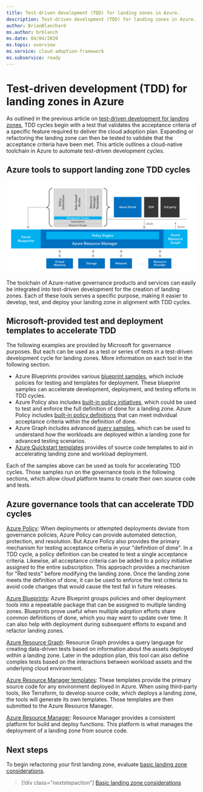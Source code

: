 ```yaml
---
title: Test-driven development (TDD) for landing zones in Azure.
description: Test-driven development (TDD) for landing zones in Azure.
author: BrianBlanchard
ms.author: brblanch
ms.date: 04/04/2020
ms.topic: overview
ms.service: cloud-adoption-framework
ms.subservice: ready
---
```


# Test-driven development (TDD) for landing zones in Azure

As outlined in the previous article on [test-driven development for landing zones](./test-driven-development.md), TDD cycles begin with a test that validates the acceptance criteria of a specific feature required to deliver the cloud adoption plan. Expanding or refactoring the landing zone can then be tested to validate that the acceptance criteria have been met. This article outlines a cloud-native toolchain in Azure to automate test-driven development cycles.

## Azure tools to support landing zone TDD cycles

![Test-driven development tools in Azure](../../_images/ready/azure-tdd-tools.png)

The toolchain of Azure-native governance products and services can easily be integrated into test-driven development for the creation of landing zones. Each of these tools serves a specific purpose, making it easier to develop, test, and deploy your landing zone in alignment with TDD cycles.

## Microsoft-provided test and deployment templates to accelerate TDD

The following examples are provided by Microsoft for governance purposes. But each can be used as a test or series of tests in a test-driven development cycle for landing zones. More information on each tool in the following section.

- Azure Blueprints provides various [blueprint samples](https://docs.microsoft.com/azure/governance/blueprints/samples), which include policies for testing and templates for deployment. These blueprint samples can accelerate development, deployment, and testing efforts in TDD cycles.
- Azure Policy also includes [built-in policy initiatives](https://docs.microsoft.com/azure/governance/policy/samples/built-in-initiatives), which could be used to test and enforce the full definition of done for a landing zone. Azure Policy includes [built-in policy definitions](https://docs.microsoft.com/azure/governance/policy/samples/built-in-policies) that can meet individual acceptance criteria within the definition of done.
- Azure Graph includes advanced [query samples](https://docs.microsoft.com/azure/governance/resource-graph/samples/advanced), which can be used to understand how the workloads are deployed within a landing zone for advanced testing scenarios.
- [Azure Quickstart templates](https://azure.microsoft.com/resources/templates) provides of source code templates to aid in accelerating landing zone and workload deployment.

Each of the samples above can be used as tools for accelerating TDD cycles. Those samples run on the governance tools in the following sections, which allow cloud platform teams to create their own source code and tests.

## Azure governance tools that can accelerate TDD cycles

[Azure Policy](https://docs.microsoft.com/azure/governance/policy): When deployments or attempted deployments deviate from governance policies, Azure Policy can provide automated detection, protection, and resolution. But Azure Policy also provides the primary mechanism for testing acceptance criteria in your "definition of done". In a TDD cycle, a policy definition can be created to test a single acceptance criteria. Likewise, all acceptance criteria can be added to a policy initiative assigned to the entire subscription. This approach provides a mechanism for "Red tests" before modifying the landing zone. Once the landing zone meets the definition of done, it can be used to enforce the test criteria to avoid code changes that would cause the test fail in future releases.

[Azure Blueprints](https://docs.microsoft.com/azure/governance/blueprints): Azure Blueprint groups policies and other deployment tools into a repeatable package that can be assigned to multiple landing zones. Blueprints prove useful when multiple adoption efforts share common definitions of done, which you may want to update over time. It can also help with deployment during subsequent efforts to expand and refactor landing zones.

[Azure Resource Graph](https://docs.microsoft.com/azure/governance/resource-graph): Resource Graph provides a query language for creating data-driven tests based on information about the assets deployed within a landing zone. Later in the adoption plan, this tool can also define complex tests based on the interactions between workload assets and the underlying cloud environment.

[Azure Resource Manager templates](https://docs.microsoft.com/azure/azure-resource-manager/templates/overview): These templates provide the primary source code for any environment deployed in Azure. When using third-party tools, like Terraform, to develop source code, which deploys a landing zone, the tools will generate its own templates. Those templates are then submitted to the Azure Resource Manager.

[Azure Resource Manager](https://docs.microsoft.com/azure/azure-resource-manager/management/overview): Resource Manager provides a consistent platform for build and deploy functions. This platform is what manages the deployment of a landing zone from source code.

## Next steps

To begin refactoring your first landing zone, evaluate [basic landing zone considerations](./basic-considerations.md).

> [!div class="nextstepaction"]
> [Basic landing zone considerations](./basic-considerations.md)

